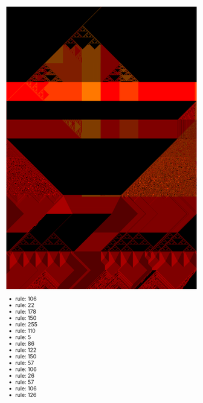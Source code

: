 ![photo](./output.png) 
 * rule: 106
* rule: 22
* rule: 178
* rule: 150
* rule: 255
* rule: 110
* rule: 5
* rule: 86
* rule: 122
* rule: 150
* rule: 57
* rule: 106
* rule: 26
* rule: 57
* rule: 106
* rule: 126
